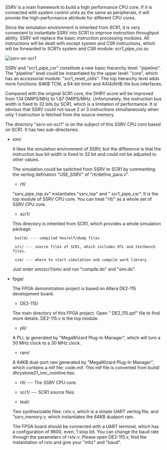 SSRV is a main framework to build a high performance CPU core. If it is connected with system control units as the same as peripherals, it will provide the high-performance attribute for different CPU cores.
 
Since the simulation environment is inherited from SCR1, it is very convenient to instantiate SSRV into SCR1 to improve instruction throughput ability. SSRV will replace the basic instruction processing modules.  All instructions will be dealt with except system and CSR instructions, which will be forwarded to SCR1’s system and CSR module: scr1_pipe_csr.sv.

![ssrv-on-scr1](https://github.com/risclite/SuperScalar-RISCV-CPU/blob/master/wiki/png/ssrv-on-scr1.png)

SSRV and "scr1_pipe_csr" constitute a new basic hierarchy level: "pipeline". The "pipeline" level could be instantiated by the upper level: "core", which has an accessorial module: "scr1_reset_cells". The top hierarchy level adds more functions: 64KB TCM, a 64-bit timer and AXI4/AHB-lite bus interfaces.

Compared with the original SCR1 core, the DHRY score will be improved from 1.14 DMIPS/MHz to 1.87 DMIPS/MHz. Unfortunately, the instruction bus width is fixed to 32 bits by SCR1, which is a limitation of performance. It is obvious that SSRV could not issue 2 or 3 instructions simultaneously when only 1 instruction is fetched from the source memory.

The directory "ssrv-on-scr1" is on the subject of this SSRV CPU core based on SCR1. It has two sub-directories:

*  sim/

    It likes the simulation environment of SSRV, but the difference is that the instruction bus bit width is fixed to 32 bit and could not be adjusted to other values. 

    The simulation could be switched from SSRV to SCR1 by commenting the verilog defination "USE_SSRV" of "rtl/define_para.v".

    *  rtl/
    
    "ssrv_pipe_top.sv" instantiates "ssrv_top" and " scr1_pipe_csr". It is the top module of SSRV CPU core. You can treat "rtl/" as a whole set of SSRV CPU core.

    *  scr1/
    
    This directory is inherited from SCR1, which provides a whole simulation package.

        build/ --- compiled hex/elf/dump files

        src/ --- source files of SCR1, which includes RTL and testbench files.

        sim/ --- where to start simulation and compile work library.

    Just enter sim/scr1/sim/ and run "compile.do" and "sim.do". 


* fpga/

    The FPGA demonstration project is based on Altera DE2-115 development board. 

    * DE2-115/ 
    
    The main directory of this FPGA project. Open " DE2_115.qsf" file to find more details. DE2-115.v is the top module.

    * pll/
    
    A PLL ip generated by "MegaWizard Plug-In Manager", which will turn a 50 MHz clock to a 30 MHz clock.
    
    * ram/
    
    A 64KB dual-port ram generated by "MegaWizard Plug-In Manager", which contains a mif file: code.mif. This mif file is converted from build/ dhrystone21_imc_noinline.hex.

    * rtl/ --- The SSRV CPU core.

    * scr1/ --- SCR1 source files.

    * test/

    Two synthesizable files: rxtx.v, which is a simple UART verilog file; and "ssrv_memory.v, which instantiates the 64KB dualport ram.
    
    The FPGA board should be connected with a UART terminal, which has a configuration of 9600, even, 1 stop bit. You can change the baud rate through the parameters of rxtx.v. Please open DE2-115.v, find the instantiation of rxtx and give your "mhz" and "baud".

    
